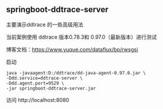 ## springboot-ddtrace-server 

主要演示ddtrace 的一些高级用法

当前案例使用 ddtrace 版本0.78.3和 0.97.0（最新版本）进行测试

博客文档：https://www.yuque.com/dataflux/bp/rwsgsi

启动

``` shell script
java -javaagent:D:/ddtrace/dd-java-agent-0.97.0.jar \
-Ddd.service=ddtrace-server \
-Ddd.agent.port=9529 \
-jar springboot-ddtrace-server.jar
```
访问
http://localhost:8080

